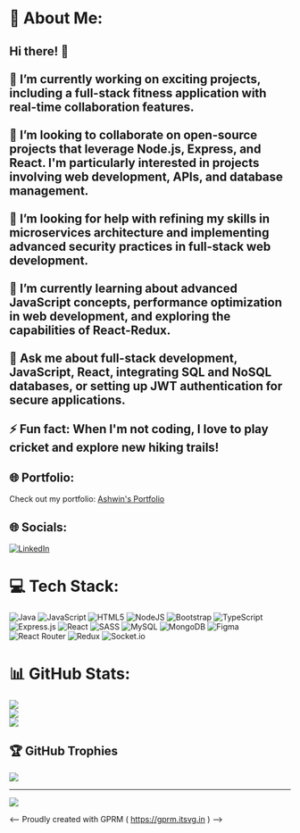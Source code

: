 # 💫 About Me:
## Hi there! 👋<br><br>🔭 I’m currently working on exciting projects, including a full-stack fitness application with real-time collaboration features.<br><br>👯 I’m looking to collaborate on open-source projects that leverage Node.js, Express, and React. I'm particularly interested in projects involving web development, APIs, and database management.<br><br>🤝 I’m looking for help with refining my skills in microservices architecture and implementing advanced security practices in full-stack web development.<br><br>🌱 I’m currently learning about advanced JavaScript concepts, performance optimization in web development, and exploring the capabilities of React-Redux.<br><br>💬 Ask me about full-stack development, JavaScript, React, integrating SQL and NoSQL databases, or setting up JWT authentication for secure applications.<br><br>⚡ Fun fact: When I'm not coding, I love to play cricket and explore new hiking trails!<br>

## 🌐 Portfolio:
Check out my portfolio: [Ashwin's Portfolio](https://main--ashwinnbhagat-portfolio.netlify.app/)


## 🌐 Socials:
[![LinkedIn](https://img.shields.io/badge/LinkedIn-%230077B5.svg?logo=linkedin&logoColor=white)]([https://www.linkedin.com/in/ashwin-bt/]) 

# 💻 Tech Stack:
![Java](https://img.shields.io/badge/java-%23ED8B00.svg?style=for-the-badge&logo=openjdk&logoColor=white) ![JavaScript](https://img.shields.io/badge/javascript-%23323330.svg?style=for-the-badge&logo=javascript&logoColor=%23F7DF1E) ![HTML5](https://img.shields.io/badge/html5-%23E34F26.svg?style=for-the-badge&logo=html5&logoColor=white) ![NodeJS](https://img.shields.io/badge/node.js-6DA55F?style=for-the-badge&logo=node.js&logoColor=white) ![Bootstrap](https://img.shields.io/badge/bootstrap-%238511FA.svg?style=for-the-badge&logo=bootstrap&logoColor=white) ![TypeScript](https://img.shields.io/badge/typescript-%23007ACC.svg?style=for-the-badge&logo=typescript&logoColor=white) ![Express.js](https://img.shields.io/badge/express.js-%23404d59.svg?style=for-the-badge&logo=express&logoColor=%2361DAFB) ![React](https://img.shields.io/badge/react-%2320232a.svg?style=for-the-badge&logo=react&logoColor=%2361DAFB) ![SASS](https://img.shields.io/badge/SASS-hotpink.svg?style=for-the-badge&logo=SASS&logoColor=white) ![MySQL](https://img.shields.io/badge/mysql-4479A1.svg?style=for-the-badge&logo=mysql&logoColor=white) ![MongoDB](https://img.shields.io/badge/MongoDB-%234ea94b.svg?style=for-the-badge&logo=mongodb&logoColor=white) ![Figma](https://img.shields.io/badge/figma-%23F24E1E.svg?style=for-the-badge&logo=figma&logoColor=white) ![React Router](https://img.shields.io/badge/React_Router-CA4245?style=for-the-badge&logo=react-router&logoColor=white) ![Redux](https://img.shields.io/badge/redux-%23593d88.svg?style=for-the-badge&logo=redux&logoColor=white) ![Socket.io](https://img.shields.io/badge/Socket.io-black?style=for-the-badge&logo=socket.io&badgeColor=010101)
# 📊 GitHub Stats:
![](https://github-readme-stats.vercel.app/api?username=asbhagat2020&theme=tokyonight&hide_border=false&include_all_commits=true&count_private=true)<br/>
![](https://github-readme-streak-stats.herokuapp.com/?user=asbhagat2020&theme=tokyonight&hide_border=false)<br/>
![](https://github-readme-stats.vercel.app/api/top-langs/?username=asbhagat2020&theme=tokyonight&hide_border=false&include_all_commits=true&count_private=true&layout=compact)

## 🏆 GitHub Trophies
![](https://github-profile-trophy.vercel.app/?username=asbhagat2020&theme=radical&no-frame=false&no-bg=true&margin-w=4)

---
 [![](https://visitcount.itsvg.in/api?id=asbhagat2020&icon=0&color=0)](https://visitcount.itsvg.in)

<-- Proudly created with GPRM ( https://gprm.itsvg.in ) -->
